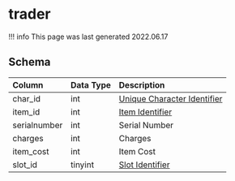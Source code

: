# trader

!!! info
	This page was last generated 2022.06.17

## Schema

| Column | Data Type | Description |
| :--- | :--- | :--- |
| char_id | int | [Unique Character Identifier](character_data.md) |
| item_id | int | [Item Identifier](items.md) |
| serialnumber | int | Serial Number |
| charges | int | Charges |
| item_cost | int | Item Cost |
| slot_id | tinyint | [Slot Identifier](../../../../server/inventory/inventory-slots) |

